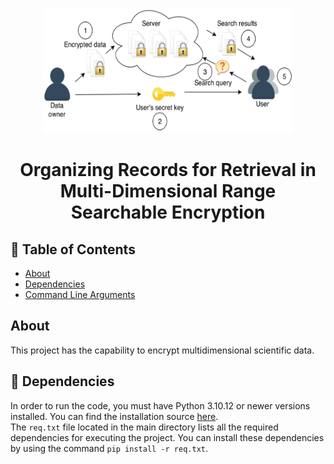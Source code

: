 <p align="center">
  <a href="" rel="noopener">
 <img width=400px height=200px src="docs\Public_key_encryption_keys.svg.png" alt="Project logo"></a>
</p>

<h1 align="center">Organizing Records for Retrieval in Multi-Dimensional Range Searchable Encryption</h1>


## 📝 Table of Contents

- [About](#about)
- [Dependencies](#dependencies)
- [Command Line Arguments](#Command_Line_Arguments)


##  About <a name = "about"></a>
This project has the capability to encrypt multidimensional scientific data.

## 🏁 Dependencies <a name = "dependencies"></a>

In order to run the code, you must have Python 3.10.12 or newer versions installed. You can find the installation source [here][def].<br />
The `req.txt` file located in the main directory lists all the required dependencies for executing the project. You can install these dependencies by using the command `pip install -r req.txt`.




[def]: https://www.python.org/downloads/source/
